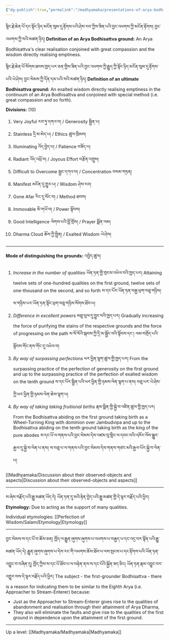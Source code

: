 ```yaml
---
{"dg-publish":true,"permalink":"/madhyamaka/presentations-of-arya-bodhisattva-grounds/"}
---
```


སྙིང་རྗེ་ཆེན་པོ་དང་སྟོང་ཉིད་མངོན་སུམ་དུ་རྟོགས་པའི་ཤེས་རབ་ཀྱིས་ཟིན་པའི་བྱང་འཕགས་ཀྱི་མངོན་རྟོགས། བྱང་འཕགས་ཀྱི་སའི་མཚན་ཉིད།
**Definition of an Arya Bodhisattva ground:** An Arya Bodhisattva's clear realisation conjoined with great compassion and the wisdom directly realising emptiness.

སྙིང་རྗེ་ཆེན་པོ་སོགས་ཐབས་ཁྱད་པར་ཅན་གྱིས་ཟིན་པའི་བྱང་འཕགས་ཀྱི་རྒྱུད་ཀྱི་སྟོང་ཉིད་མངོན་སུམ་དུ་རྟོགས་པའི་ཡེ་ཤེས། བྱང་སེམས་ཀྱི་དོན་དམ་པའི་སའི་མཚན་ཉིད།
**Definition of an ultimate Bodhisattva ground:** An exalted wisdom directly realising emptiness in the continuum of an Arya Bodhisattva and conjoined with special method (i.e. great compassion and so forth).

**Divisions:** (10)
1. Very Joyful རབ་ཏུ་དགའ་བ། / Generosity སྦྱིན་པ།
2. Stainless དྲི་མ་མེད་པ། / Ethics ཚུལ་ཁྲིམས།
3. Illuminating འོད་བྱེད་པ། / Patience བཟོད་པ།
4. Radiant འོད་འཕྲོ་བ། / Joyous Effort བརྩོན་འགྲུས།
5. Difficult to Overcome སྦྱང་དཀའ་བ། / Concentration བསམ་གཏན།
6. Manifest མངོན་དུ་གྱུར་པ། / Wisdom ཤེས་རབ།
7. Gone Afar རིང་དུ་སོང་བ། / Method ཐབས།
8. Immovable མི་གཡོ་བ། / Power སྟོབས།
9. Good Intelligence ལེགས་པའི་བློ་གྲོས། / Prayer སྨོན་ལམ།
10. Dharma Cloud ཆོས་ཀྱི་སྤྲིན། / Exalted Wisdom ཡེ་ཤེས།

---
**Mode of distinguishing the grounds:** འབྱེད་ཚུལ།
1. *Increase in the number of qualities* ཡོན་ཏན་གྱི་གྲངས་འཕེལ་བའི་ཁྱད་པར།
Attaining twelve sets of one-hundred qualities on the first ground, twelve sets of one-thousand on the second, and so forth ས་དང་པོར་ཡོན་ཏན་བརྒྱ་ཕྲག་བཅུ་གཉིས། ས་གཉིས་པར་ཡོན་ཏན་སྟོང་ཕྲག་བཅུ་གཉིས་སོགས་ཐོབ་པ།
1. *Difference in excellent powers* མཐུ་ཕུལ་དུ་བྱུང་བའི་ཁྱད་པར།
Gradually increasing the force of purifying the stains of the respective grounds and the force of progressing on the path ས་སོ་སོའི་སྐབས་ཀྱི་དྲི་མ་སྦྱོང་བའི་སྟོབས་དང་། ལམ་བགྲོད་པའི་སྟོབས་གོང་ནས་གོང་དུ་འཕེལ་བ།
1. *By way of surpassing perfections* ཕར་ཕྱིན་ལྷག་ཚུལ་གྱི་ཁྱད་པར།
From the surpassing practice of the perfection of generosity on the first ground and up to the surpassing practice of the perfection of exalted wisdom on the tenth ground 
ས་དང་པོར་སྦྱིན་པའི་ཕར་ཕྱིན་གྱི་ཉམས་ལེན་ལྷག་པ་ནས། བཅུ་པར་ཡེ་ཤེས་ཀྱི་ཕར་ཕྱིན་གྱི་ཉམས་ལེན་ཆེས་ལྷག་པ།
1. *By way of taking taking fruitional births* རྣམ་སྨིན་གྱི་སྐྱེ་བ་འཛིན་ཚུལ་གྱི་ཁྱད་པར།
From the Bodhisattva abiding on the first ground taking birth as a Wheel-Turning King with dominion over Jambudvipa and up to the Bodhisattva abiding on the tenth ground taking birth as the king of the pure abodes ས་དང་པོ་ལ་གནས་པའི་བྱང་སེམས་དེས་འཛམ་བུ་གླིང་ལ་དབང་བའི་འཁོར་ལོས་སྒྱུར་རྒྱལ་དུ་སྐྱེ་བ་ལེན་པ་ནས། 
ས་བཅུ་པ་ལ་གནས་པའི་བྱང་སེམས་དེས་གནས་གཙང་མའི་རྒྱལ་པོར་སྐྱེ་བ་ལེན་པ།

[[Madhyamaka/Discussion about their observed-objects and aspects\|Discussion about their observed-objects and aspects]]

---
ས་ཞེས་བརྗོད་པའི་རྒྱུ་མཚན་ཡོད་དེ། ཡོན་ཏན་དུ་མའི་རྟེན་བྱེད་པའི་རྒྱུ་མཚན་གྱི་དེ་ལྟར་བརྗོད་པའི་ཕྱིར།
**Etymology:** Due to acting as the support of many qualities.

Individual etymologies: [[Perfection of Wisdom/Salam/Etymology\|Etymology]]

---
བྱང་སེམས་ས་དང་པོ་བ་ཆོས་ཅན། ཁྱོད་ལ་རྒྱུན་ཞུགས་ཞུགས་པ་འཕགས་པ་བརྒྱད་པ་དང་འདྲ་བར་སྟོན་པའི་རྒྱུ་མཚན་ཡོད་དེ། 
རྒྱུན་ཞུགས་ཞུགས་པ་དེས་རང་གི་འཕགས་ཆོས་ཐོབ་པ་ལས་སྤངས་པ་དང་རྟོགས་པའི་ཡོན་ཏན་འབྱུང་བ་བཞིན་དུ། 
ཁྱོད་ཀྱིས་ས་དང་པོ་ཐོབ་པ་ལ་བརྟེན་ནས་ས་དང་པོའི་སྐྱོན་ཟད་ཅིང། ཡོན་ཏན་རྣམ་འབྱུང་བར་འགྱུར་བས་དེ་ལྟར་བརྗོད་པའི་ཕྱིར།
The subject - the first-grounder Bodhisattva - there is a reason for indicating them to be similar to the Eighth Arya (i.e. Approacher to Stream-Enterer) because:
- Just as the Approacher to Stream-Enterer gives rise to the qualities of abandonment and realisation through their attainment of Arya Dharma,
- They also will eliminate the faults and give rise to the qualities of the first ground in dependence upon the attainment of the first ground.

---
Up a level: [[Madhyamaka/Madhyamaka\|Madhyamaka]]
